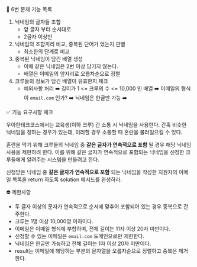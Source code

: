 📝 6번 문제 기능 목록

1. 닉네임의 글자들 조합 
    - 앞 글자 부터 순서대로
    - 2글자 이상만
2. 닉네임의 조합끼리 비교, 중복된 단어가 었는지 판별
    - 최소한의 단계로 비교
3. 중복된 닉네임이 담긴 배열 생성
    - 이때 같은 닉네임은 2번 이상 담기지 않는다.
    - 배열은 이메일의 앞자리로 오름차순으로 정렬
3. 크루들의 정보가 담긴 배열이 유효한지 체크
    - 예외사항 처리
        ➡️ 길이가 1 <= 크루의 수 <= 10,000 인 배열
        ➡️ 이메일의 형식이 `email.com` 인가?
        ➡️ 닉네임은 한글만 가능
        ➡️ 


✅ 기능 요구사항 체크

우아한테크코스에서는 교육생(이하 크루) 간 소통 시 닉네임을 사용한다. 간혹 비슷한 닉네임을 정하는 경우가 있는데, 이러할 경우 소통할 때 혼란을 불러일으킬 수 있다.

혼란을 막기 위해 크루들의 닉네임 중 **같은 글자가 연속적으로 포함** 될 경우 해당 닉네임 사용을 제한하려 한다. 이를 위해 같은 글자가 연속적으로 포함되는 닉네임을 신청한 크루들에게 알려주는 시스템을 만들려고 한다.


신청받은 닉네임 중 **같은 글자가 연속적으로 포함** 되는 닉네임을 작성한 지원자의 이메일 목록을 return 하도록 solution 메서드를 완성하라.


⛔️ 제한사항

- 두 글자 이상의 문자가 연속적으로 순서에 맞추어 포함되어 있는 경우 중복으로 간주한다.
- 크루는 1명 이상 10,000명 이하이다.
- 이메일은 이메일 형식에 부합하며, 전체 길이는 11자 이상 20자 미만이다.
- 신청할 수 있는 이메일은 `email.com` 도메인으로만 제한한다.
- 닉네임은 한글만 가능하고 전체 길이는 1자 이상 20자 미만이다.
- result는 이메일에 해당하는 부분의 문자열을 오름차순으로 정렬하고 중복은 제거한다.

